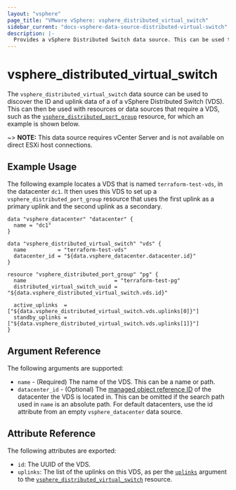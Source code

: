 ```yaml
---
layout: "vsphere"
page_title: "VMware vSphere: vsphere_distributed_virtual_switch"
sidebar_current: "docs-vsphere-data-source-distributed-virtual-switch"
description: |-
  Provides a vSphere Distributed Switch data source. This can be used to get select attributes of a VDS.
---
```


# vsphere\_distributed\_virtual\_switch

The `vsphere_distributed_virtual_switch` data source can be used to discover
the ID and uplink data of a of a vSphere Distributed Switch (VDS). This
can then be used with resources or data sources that require a VDS, such as the
[`vsphere_distributed_port_group`][distributed-port-group] resource, for which
an example is shown below.

[distributed-port-group]: /docs/providers/vsphere/r/distributed_port_group.html

~> **NOTE:** This data source requires vCenter Server and is not available on direct
ESXi host connections.

## Example Usage

The following example locates a VDS that is named `terraform-test-vds`, in the
datacenter `dc1`. It then uses this VDS to set up a
`vsphere_distributed_port_group` resource that uses the first uplink as a
primary uplink and the second uplink as a secondary.

```hcl
data "vsphere_datacenter" "datacenter" {
  name = "dc1"
}

data "vsphere_distributed_virtual_switch" "vds" {
  name          = "terraform-test-vds"
  datacenter_id = "${data.vsphere_datacenter.datacenter.id}"
}

resource "vsphere_distributed_port_group" "pg" {
  name                            = "terraform-test-pg"
  distributed_virtual_switch_uuid = "${data.vsphere_distributed_virtual_switch.vds.id}"

  active_uplinks  = ["${data.vsphere_distributed_virtual_switch.vds.uplinks[0]}"]
  standby_uplinks = ["${data.vsphere_distributed_virtual_switch.vds.uplinks[1]}"]
}
```

## Argument Reference

The following arguments are supported:

* `name` - (Required) The name of the VDS. This can be a
  name or path.
* `datacenter_id` - (Optional) The [managed object reference
  ID][docs-about-morefs] of the datacenter the VDS is located in. This can be
  omitted if the search path used in `name` is an absolute path. For default
  datacenters, use the id attribute from an empty `vsphere_datacenter` data
  source.

[docs-about-morefs]: /docs/providers/vsphere/index.html#use-of-managed-object-references-by-the-vsphere-provider

## Attribute Reference

The following attributes are exported:

* `id`: The UUID of the VDS.
* `uplinks`: The list of the uplinks on this VDS, as per the
  [`uplinks`][distributed-virtual-switch-uplinks] argument to the
  [`vsphere_distributed_virtual_switch`][distributed-virtual-switch-resource]
  resource.

[distributed-virtual-switch-uplinks]: /docs/providers/vsphere/r/distributed_virtual_switch.html#uplinks
[distributed-virtual-switch-resource]: /docs/providers/vsphere/r/distributed_virtual_switch.html
